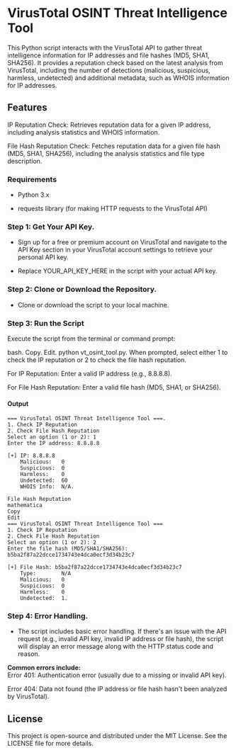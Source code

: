 # VirusTotal OSINT Threat Intelligence Tool

This Python script interacts with the VirusTotal API to gather threat intelligence information for IP addresses and file hashes (MD5, SHA1, SHA256). It provides a reputation check based on the latest analysis from VirusTotal, including the number of detections (malicious, suspicious, harmless, undetected) and additional metadata, such as WHOIS information for IP addresses.

## Features
IP Reputation Check: Retrieves reputation data for a given IP address, including analysis statistics and WHOIS information.  

File Hash Reputation Check: Fetches reputation data for a given file hash (MD5, SHA1, SHA256), including the analysis statistics and file type description.

### Requirements
- Python 3.x

- requests library (for making HTTP requests to the VirusTotal API)

### **Step 1: Get Your API Key**. 

- Sign up for a free or premium account on VirusTotal and navigate to the API Key section in your VirusTotal account settings to retrieve your personal API key.  

- Replace YOUR_API_KEY_HERE in the script with your actual API key.

### **Step 2: Clone or Download the Repository**. 

- Clone or download the script to your local machine.


### **Step 3: Run the Script**  
Execute the script from the terminal or command prompt:

bash. 
Copy. 
Edit. 
python vt_osint_tool.py. 
When prompted, select either 1 to check the IP reputation or 2 to check the file hash reputation.  


For IP Reputation: Enter a valid IP address (e.g., 8.8.8.8).  

For File Hash Reputation: Enter a valid file hash (MD5, SHA1, or SHA256).  

#### Output 

```
=== VirusTotal OSINT Threat Intelligence Tool ===. 
1. Check IP Reputation
2. Check File Hash Reputation
Select an option (1 or 2): 1
Enter the IP address: 8.8.8.8

[+] IP: 8.8.8.8
    Malicious:   0
    Suspicious:  0
    Harmless:    0
    Undetected:  60
    WHOIS Info:  N/A. 

File Hash Reputation
mathematica
Copy
Edit
=== VirusTotal OSINT Threat Intelligence Tool ===
1. Check IP Reputation
2. Check File Hash Reputation
Select an option (1 or 2): 2
Enter the file hash (MD5/SHA1/SHA256): b5ba2f87a22dcce1734743e4dca0ecf3d34b23c7

[+] File Hash: b5ba2f87a22dcce1734743e4dca0ecf3d34b23c7
    Type:        N/A
    Malicious:   0
    Suspicious:  0
    Harmless:    0
    Undetected:  1. 
```
 
### **Step 4: Error Handling**.   

- The script includes basic error handling. If there's an issue with the API request (e.g., invalid API key, invalid IP address or file hash), the script will display an error message along with the HTTP status code and reason.

**Common errors include:**  
Error 401: Authentication error (usually due to a missing or invalid API key).  

Error 404: Data not found (the IP address or file hash hasn't been analyzed by VirusTotal).  

## License
This project is open-source and distributed under the MIT License. See the LICENSE file for more details.